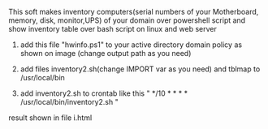 

This soft makes inventory computers(serial numbers of your Motherboard, memory, disk, monitor,UPS) of your domain over powershell script and show inventory table over bash script on linux and web server




1) add this file "hwinfo.ps1" to your active directory domain policy
as shown on image (change output path as you need)

2) add files inventory2.sh(change IMPORT var as you need) and tblmap to /usr/local/bin

3) add inventory2.sh to crontab like this 
" */10    *       *       *       *       /usr/local/bin/inventory2.sh "


result shown in file i.html
